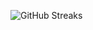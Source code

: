 ![GitHub Streaks](https://github-streaks-mqc9.onrender.com/streak/happilli/image?theme=midnight&cache_bust=1742869260)
